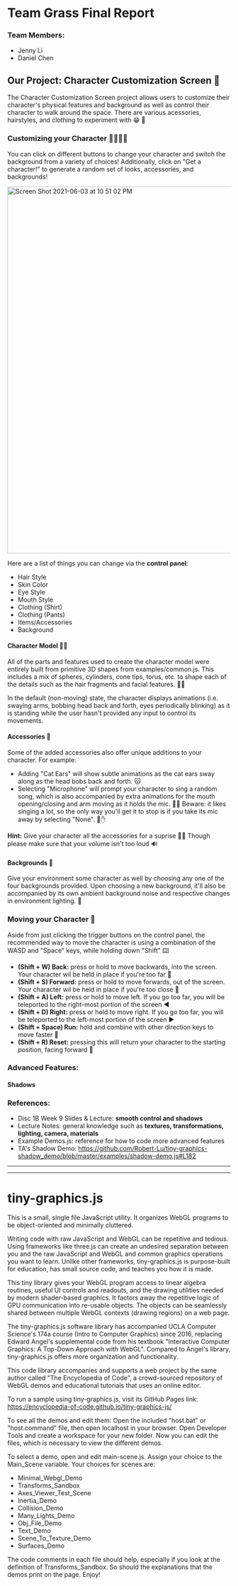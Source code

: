 # Team Grass Final Report
### Team Members:
* Jenny Li 
* Daniel Chen

## Our Project: Character Customization Screen 🧍
  The Character Customization Screen project allows users to customize their character's physical features and background as well as control their character to walk around the space. There are various acessories, hairstyles, and clothing to experiment with 😁 🔧  
### Customizing your Character 🧑👕👖🎤
You can click on different buttons to change your character and switch the background from a variety of choices! Additionally, click on "Get a character!" to generate a random set of looks, accessories, and backgrounds! 

<img width="828" alt="Screen Shot 2021-06-03 at 10 51 02 PM" src="https://user-images.githubusercontent.com/32944104/120752262-411a3900-c4be-11eb-8f8f-d8efdc95d8a3.png">

Here are a list of things you can change via the **control panel**: 
* Hair Style
* Skin Color
* Eye Style
* Mouth Style
* Clothing (Shirt)
* Clothing (Pants)
* Items/Accessories
* Background

#### Character Model 👦🏻
All of the parts and features used to create the character model were entirely built from primitive 3D shapes from examples/common.js. This includes a mix of spheres, cylinders, cone tips, torus, etc. to shape each of the details such as the hair fragments and facial features. 👩‍🦳

In the default (non-moving) state, the character displays animations (i.e. swaying arms, bobbing head back and forth, eyes periodically blinking) as it is standing while the user hasn't provided any input to control its movements.

#### Accessories 💍
Some of the added accessories also offer unique additions to your character. For example: 
* Adding "Cat Ears" will show subtle animations as the cat ears sway along as the head bobs back and forth. 🐱
* Selecting "Microphone" will prompt your character to sing a random song, which is also accompanied by extra animations for the mouth opening/closing and arm moving as it holds the mic. 🎤🎶 Beware: it likes singing a lot, so the only way you'll get it to stop is if you take its mic away by selecting "None". 🎤✋
 
**Hint:** Give your character all the accessories for a suprise 🎊🎁 Though please make sure that your volume isn't too loud 🔊

#### Backgrounds 🌳
Give your environment some character as well by choosing any one of the four backgrounds provided. Upon choosing a new background, it'll also be accompanied by its own ambient background noise and respective changes in environment lighting. 🎵

### Moving your Character 🚶
Aside from just clicking the trigger buttons on the control panel, the recommended way to move the character is using a combination of the WASD and "Space" keys, while holding down "Shift" ⌨️
* **(Shift + W) Back:** press or hold to move backwards, into the screen. Your character wil be held in place if you're too far 🔼 
* **(Shift + S) Forward:** press or hold to move forwards, out of the screen. Your character wil be held in place if you're too close 🔽
* **(Shift + A) Left:** press or hold to move left. If you go too far, you will be teleported to the right-most portion of the screen ◀️
* **(Shift + D) Right:** press or hold to move right. If you go too far, you will be teleported to the left-most portion of the screen ▶️
* **(Shift + Space) Run:** hold and combine with other direction keys to move faster 🏃
* **(Shift + R) Reset:** pressing this will return your character to the starting position, facing forward 🔄

### Advanced Features:
#### Shadows 

  
 ### References:
 * Disc 1B Week 9 Slides & Lecture: **smooth control and shadows**
 * Lecture Notes: general knowledge such as **textures, transformations, lighting, camera, materials**
 * Example Demos.js: reference for how to code more advanced features
 * TA's Shadow Demo: https://github.com/Robert-Lu/tiny-graphics-shadow_demo/blob/master/examples/shadow-demo.js#L182 
---
---
# tiny-graphics.js

This is a small, single file JavaScript utility.  It organizes WebGL programs to be object-oriented and minimally cluttered.  

Writing code with raw JavaScript and WebGL can be repetitive and tedious.  Using frameworks like three.js can create an undesired separation between you and the raw JavaScript and WebGL and common graphics operations you want to learn.  Unlike other frameworks, tiny-graphics.js is purpose-built for education, has small source code, and teaches you how it is made.

This tiny library gives your WebGL program access to linear algebra routines, useful UI controls and readouts, and the drawing utilities needed by modern shader-based graphics.  It factors away the repetitive logic of GPU communication into re-usable objects.  The objects can be seamlessly shared between multiple WebGL contexts (drawing regions) on a web page.

The tiny-graphics.js software library has accompanied UCLA Computer Science's 174a course (Intro to Computer Graphics) since 2016, replacing Edward Angel's supplemental code from his textbook "Interactive Computer Graphics: A Top-Down Approach with WebGL".  Compared to Angel's library, tiny-graphics.js offers more organization and functionality.

This code library accompanies and supports a web project by the same author called "The Encyclopedia of Code", a crowd-sourced repository of WebGL demos and educational tutorials that uses an online editor.

To run a sample using tiny-graphics.js, visit its GitHub Pages link: https://encyclopedia-of-code.github.io/tiny-graphics-js/

To see all the demos and edit them:  Open the included "host.bat" or "host.command" file, then open localhost in your browser.  Open Developer Tools and create a workspace for your new folder.  Now you can edit the files, which is necessary to view the different demos.

To select a demo, open and edit main-scene.js.  Assign your choice to the Main_Scene variable.  Your choices for scenes are:

* Minimal_Webgl_Demo
* Transforms_Sandbox
* Axes_Viewer_Test_Scene
* Inertia_Demo
* Collision_Demo
* Many_Lights_Demo
* Obj_File_Demo
* Text_Demo
* Scene_To_Texture_Demo
* Surfaces_Demo

The code comments in each file should help, especially if you look at the definition of Transforms_Sandbox.  So should the explanations that the demos print on the page.  Enjoy!
